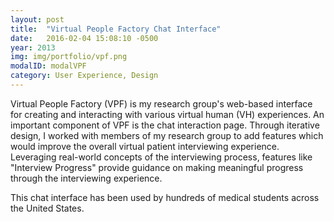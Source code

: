 ```yaml
---
layout: post
title:  "Virtual People Factory Chat Interface"
date:   2016-02-04 15:08:10 -0500
year: 2013
img: img/portfolio/vpf.png
modalID: modalVPF
category: User Experience, Design
---
```


Virtual People Factory (VPF) is my research group's web-based interface for creating and interacting with various virtual human (VH) experiences. An important component of VPF is the chat interaction page. Through iterative design, I worked with members of my research group to add features which would improve the overall virtual patient interviewing experience. Leveraging real-world concepts of the interviewing process, features like "Interview Progress" provide guidance on making meaningful progress through the interviewing experience.

This chat interface has been used by hundreds of medical students across the United States.